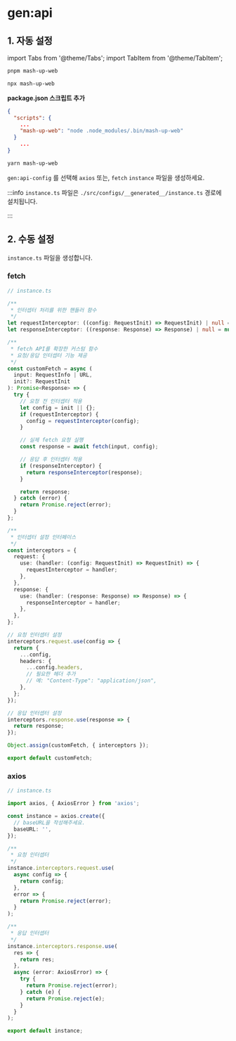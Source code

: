 # gen:api

## 1. 자동 설정

import Tabs from '@theme/Tabs';
import TabItem from '@theme/TabItem';

<Tabs groupId="package-managers">
  <TabItem value="pnpm2" label="pnpm" default>

```bash
pnpm mash-up-web
```

  </TabItem>
  <TabItem value="npm2" label="npm">

```bash
npx mash-up-web
```

  </TabItem>
  <TabItem value="yarn2" label="yarn">

**package.json 스크립트 추가**

```json
{
  "scripts": {
    ...
    "mash-up-web": "node .node_modules/.bin/mash-up-web"
  }
    ...
}

```

```bash
yarn mash-up-web
```

  </TabItem>
</Tabs>

`gen:api-config` 를 선택해 `axios` 또는, `fetch` `instance` 파일을 생성하세요.

:::info
`instance.ts` 파일은 `./src/configs/__generated__/instance.ts` 경로에 설치됩니다.

:::

## 2. 수동 설정

`instance.ts` 파일을 생성합니다.

### fetch

```ts
// instance.ts

/**
 * 인터셉터 처리를 위한 핸들러 함수
 */
let requestInterceptor: ((config: RequestInit) => RequestInit) | null = null;
let responseInterceptor: ((response: Response) => Response) | null = null;

/**
 * fetch API를 확장한 커스텀 함수
 * 요청/응답 인터셉터 기능 제공
 */
const customFetch = async (
  input: RequestInfo | URL,
  init?: RequestInit
): Promise<Response> => {
  try {
    // 요청 전 인터셉터 적용
    let config = init || {};
    if (requestInterceptor) {
      config = requestInterceptor(config);
    }

    // 실제 fetch 요청 실행
    const response = await fetch(input, config);

    // 응답 후 인터셉터 적용
    if (responseInterceptor) {
      return responseInterceptor(response);
    }

    return response;
  } catch (error) {
    return Promise.reject(error);
  }
};

/**
 * 인터셉터 설정 인터페이스
 */
const interceptors = {
  request: {
    use: (handler: (config: RequestInit) => RequestInit) => {
      requestInterceptor = handler;
    },
  },
  response: {
    use: (handler: (response: Response) => Response) => {
      responseInterceptor = handler;
    },
  },
};

// 요청 인터셉터 설정
interceptors.request.use(config => {
  return {
    ...config,
    headers: {
      ...config.headers,
      // 필요한 헤더 추가
      // 예: "Content-Type": "application/json",
    },
  };
});

// 응답 인터셉터 설정
interceptors.response.use(response => {
  return response;
});

Object.assign(customFetch, { interceptors });

export default customFetch;
```

### axios

```ts
// instance.ts

import axios, { AxiosError } from 'axios';

const instance = axios.create({
  // baseURL을 작성해주세요.
  baseURL: '',
});

/**
 * 요청 인터셉터
 */
instance.interceptors.request.use(
  async config => {
    return config;
  },
  error => {
    return Promise.reject(error);
  }
);

/**
 * 응답 인터셉터
 */
instance.interceptors.response.use(
  res => {
    return res;
  },
  async (error: AxiosError) => {
    try {
      return Promise.reject(error);
    } catch (e) {
      return Promise.reject(e);
    }
  }
);

export default instance;
```
